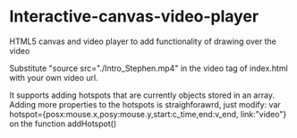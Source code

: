 # Interactive-canvas-video-player
HTML5 canvas and video player to add functionality of drawing over the video

Substitute "source src="./Intro_Stephen.mp4" in the video tag of index.html with your own video url.

It supports adding hotspots that are currently objects stored in an array. Adding more properties  to the hotspots
is straighforawrd,  just modify: var hotspot={posx:mouse.x,posy:mouse.y,start:c_time,end:v_end, link:"video"} on the function addHotspot()
